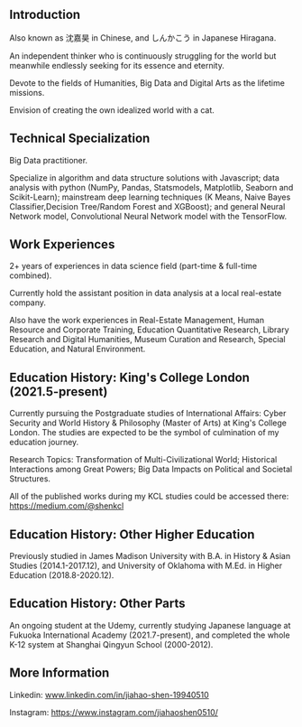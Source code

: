 ## Introduction

Also known as 沈嘉昊 in Chinese, and しんかこう in Japanese Hiragana. 

An independent thinker who is continuously struggling for the world but meanwhile endlessly seeking for its essence and eternity. 

Devote to the fields of Humanities, Big Data and Digital Arts as the lifetime missions. 

Envision of creating the own idealized world with a cat. 

## Technical Specialization

Big Data practitioner. 

Specialize in algorithm and data structure solutions with Javascript; data analysis with python (NumPy, Pandas, Statsmodels, Matplotlib, Seaborn and Scikit-Learn); 
mainstream deep learning techniques (K Means, Naive Bayes Classifier,Decision Tree/Random Forest and XGBoost); 
and general Neural Network model, Convolutional Neural Network model with the TensorFlow. 

## Work Experiences
2+ years of experiences in data science field (part-time & full-time combined).

Currently hold the assistant position in data analysis at a local real-estate company. 

Also have the work experiences in Real-Estate Management, Human Resource and Corporate Training, Education Quantitative Research, Library Research and Digital Humanities, Museum Curation and Research, Special Education, and Natural Environment.

## Education History: King's College London (2021.5-present)
Currently pursuing the Postgraduate studies of 
International Affairs: Cyber Security and World History & Philosophy (Master of Arts) at King's College London.
The studies are expected to be the symbol of culmination of my education journey. 

Research Topics: Transformation of Multi-Civilizational World; Historical Interactions among Great Powers; Big Data Impacts on Political and Societal Structures.

All of the published works during my KCL studies could be accessed there: https://medium.com/@shenkcl

## Education History: Other Higher Education

Previously studied in James Madison University with B.A. in History & Asian Studies (2014.1-2017.12), and University of Oklahoma with M.Ed. in Higher Education (2018.8-2020.12).

## Education History: Other Parts
An ongoing student at the Udemy, currently studying Japanese language at Fukuoka International Academy (2021.7-present), and completed the whole K-12 system at Shanghai Qingyun School (2000-2012). 

## More Information

Linkedin: www.linkedin.com/in/jiahao-shen-19940510

Instagram: https://www.instagram.com/jiahaoshen0510/
